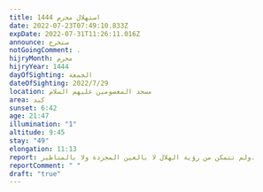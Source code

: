 ```yaml
---
title: استهلال محرم 1444
date: 2022-07-23T07:49:10.833Z
expDate: 2022-07-31T11:26:11.016Z
announce: ستخرج
notGoingComment: .
hijryMonth: محرم
hijryYear: 1444
dayOfSighting: الجمعة
dateOfSighting: 2022/7/29
location: مسجد المعصومين عليهم السلام
area: كبد
sunset: 6:42
age: 21:47
illumination: "1"
altitude: 9:45
stay: "49"
elongation: 11:13
report: ولم تتمكن من رؤية الهلال لا بالعين المجردة ولا بالمناظير.
reportComment: " "
draft: "true"
---
```

